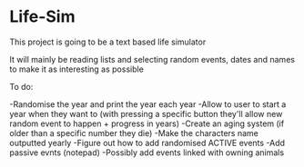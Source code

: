 # Life-Sim
This project is going to be a text based life simulator

It will mainly be reading lists and selecting random events, dates and names to make it as interesting as possible


To do:

-Randomise the year and print the year each year
-Allow to user to start a year when they want to (with pressing a specific button they'll allow new random event to happen + progress in years)
-Create an aging system (if older than a specific number they die)
-Make the characters name outputted yearly 
-Figure out how to add randomised ACTIVE events
-Add passive evnts (notepad)
-Possibly add events linked with owning animals
